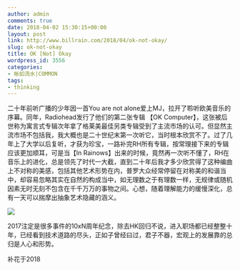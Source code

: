 ```yaml
---
author: admin
comments: true
date: 2018-04-02 15:30:15+00:00
layout: post
link: http://www.billrain.com/2018/04/ok-not-okay/
slug: ok-not-okay
title: OK [Not] Okay
wordpress_id: 3556
categories:
- 帐如流水|COMMON
tags:
- thinking
---
```


二十年前听广播的少年因一首You are not alone爱上MJ，拉开了聆听欧美音乐的序幕。同年，Radiohead发行了他们的第二张专辑 【OK Computer】，这张被后世称为寓言式专辑次年拿了格莱美最佳另类专辑受到了主流市场的认可。但显然主流市场不包括我，我大概也是二十世纪末第一次听它，当时根本欣赏不了。过了几年上了大学以后复听，才获为珍宝，一路补完RH所有专辑，按常理接下来的专辑应该更加顺耳，可是当【In Rainows】出来的时候，竟然再一次听不懂了，RH在音乐上的进化，总是领先了时代一大截，直到二十年后我才多少欣赏得了这种编曲上不对称的美感，包括其他艺术形势在内，普罗大众经常停留在对称美的和谐当中，却容易忽略其实在自然的构成当中，如无理数之于有理数一样，无规律或随机因素无时无刻不包含在千千万万的事物之间。心想，随着理解能力的缓慢深化，总有一天可以揣摩出抽象艺术隐藏的涵义。

![](https://res.cloudinary.com/teepublic/image/private/s--_Mj3MUqv--/c_crop,x_10,y_10/c_fit,w_830/c_crop,g_north_west,h_1038,w_1038,x_-104,y_-233/l_upload:v1565806151:production:blanks:vdbwo35fw6qtflw9kezw/fl_layer_apply,g_north_west,x_-215,y_-344/b_rgb:ffffff/c_limit,f_jpg,h_630,q_90,w_630/v1524729914/production/designs/2629671_0.jpg)

2017注定是很多事件的10xN周年纪念，除去HK回归不说，进入职场都已经整整十年，已经看到技术道路的尽头，正如子曾经曰过，君子不器，宏观上的发展靠的总归是人心和形势。

补花于2018
